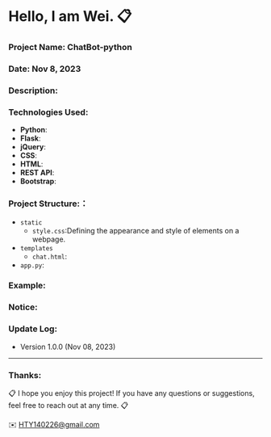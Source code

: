 Hello, I am Wei. 📋
======

### Project Name: ChatBot-python

### Date: Nov 8, 2023

### Description:

### Technologies Used:
- **Python**:
- **Flask**:
- **jQuery**:
- **CSS**:
- **HTML**:
- **REST API**:
- **Bootstrap**:

### Project Structure:：
- `static`
  - `style.css`:Defining the appearance and style of elements on a webpage.
- `templates`
  - `chat.html`:
- `app.py`:

### Example:


### Notice:


### Update Log:
- Version 1.0.0 (Nov 08, 2023)

***
### Thanks:

📋 I hope you enjoy this project! If you have any questions or suggestions, feel free to reach out at any time. 📋

✉️ HTY140226@gmail.com

